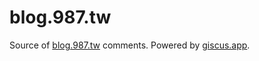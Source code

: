 # blog.987.tw

Source of [blog.987.tw](https://blog.987.tw) comments. Powered by [giscus.app](https://giscus.app).
